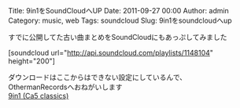Title: 9in1をSoundCloudへUP
Date: 2011-09-27 00:00
Author: admin
Category: music, web
Tags: soundcloud
Slug: 9in1をsoundcloudへup

すでに公開してた古い曲まとめをSoundCloudにもあっぷしてみました

[soundcloud url="http://api.soundcloud.com/playlists/1148104"
height="200"]

ダウンロードはここからはできない設定にしているんで、  
OthermanRecordsへおねがいします  
[9in1 (Ca5 classics)](http://www.otherman-records.com/releases/OTMN017)
